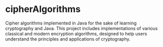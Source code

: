 # cipherAlgorithms
Cipher algorithms implemented in Java for the sake of learning cryptography and Java. This project includes implementations of various classical and modern encryption algorithms, designed to help users understand the principles and applications of cryptography. 
